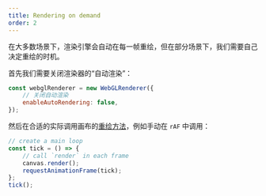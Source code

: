 ```yaml
---
title: Rendering on demand
order: 2
---
```


在大多数场景下，渲染引擎会自动在每一帧重绘，但在部分场景下，我们需要自己决定重绘的时机。

首先我们需要关闭渲染器的“自动渲染”：

```javascript
const webglRenderer = new WebGLRenderer({
    // 关闭自动渲染
    enableAutoRendering: false,
});
```

然后在合适的实际调用画布的[重绘方法](/zh/docs/api/canvas#render)，例如手动在 `rAF` 中调用：

```javascript
// create a main loop
const tick = () => {
    // call `render` in each frame
    canvas.render();
    requestAnimationFrame(tick);
};
tick();
```
